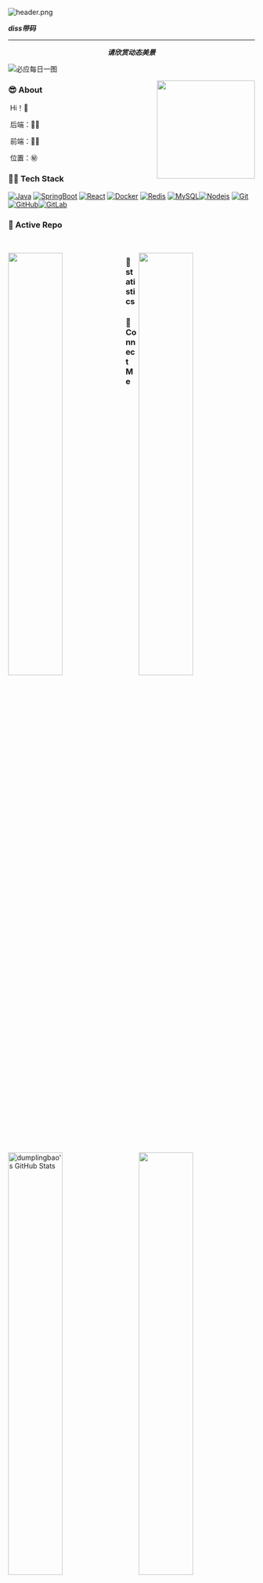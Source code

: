 ![header.png](https://ossbao.oss-cn-qingdao.aliyuncs.com/github/header.png)

<i><b>diss带码</b></i>

<hr>
<p align="center">
  <i><b>请欣赏动态美景</b></i>

![必应每日一图](https://api.lyiqk.cn/bing/)



<img align="right" width="200" height="200" src="https://ossbao.oss-cn-qingdao.aliyuncs.com/github/touxiang.jpg">

### :sunglasses: About

​	Hi！🙉

​	后端：🔆🉑

​	前端：💯🈲

​	位置：㊙


### 🤝🏻 Tech Stack

[![Java](https://img.shields.io/badge/Java-orange?style=flat&logo=java&logoColor=white&link=https://github.com/hritik5102)](https://github.com/hritik5102) [![SpringBoot](https://img.shields.io/badge/-Springboot-black?style=flat&logo=spring&link=https://github.com/hritik5102)](https://github.com/hritik5102) [![React](https://img.shields.io/badge/-React-black?style=flat&logo=react&link=https://github.com/hritik5102)](https://github.com/hritik5102) [![Docker](https://img.shields.io/badge/-Docker-black?style=flat&logo=docker&link=https://github.com/hritik5102)](https://github.com/hritik5102) [![Redis](https://img.shields.io/badge/-Redis-black?style=flat&logo=redis&link=https://github.com/hritik5102)](https://github.com/hritik5102) [![MySQL](https://img.shields.io/badge/-MySQL-black?style=flat&logo=mysql&link=https://github.com/hritik5102)](https://github.com/hritik5102)[![Nodejs](https://img.shields.io/badge/-Nodejs-black?style=flat&logo=Node.js&link=https://github.com/hritik5102)](https://github.com/hritik5102) 
[![Git](https://img.shields.io/badge/-Git-black?style=flat&logo=git&link=https://github.com/hritik5102)](https://github.com/hritik5102) [![GitHub](https://img.shields.io/badge/-GitHub-181717?style=flat&logo=github&link=https://github.com/hritik5102)](https://github.com/hritik5102)[![GitLab](https://img.shields.io/badge/-GitLab-FCA121?style=flat&logo=gitlab&link=https://github.com/hritik5102)](https://gitlab.com/hritik5102) 


### 👀 Active Repo
<br />
<p>
<img align="left" width="47%" src="https://github-readme-stats.vercel.app/api/pin/?username=dumplingbao&repo=davinci&theme=radical" />
<img align="right" width="47%" src="https://github-readme-stats.vercel.app/api/pin/?username=dumplingbao&repo=metabase&theme=radical" />
</p>

### 🙈 statistics
<p>
<img align="left" width="47%" src="https://github-readme-stats.vercel.app/api?username=dumplingbao&&show_icons=true&theme=radical&line_height=27&v=5&count_private=true" alt="dumplingbao's GitHub Stats" />
<img align="right" width="47%" src="https://github-readme-stats.vercel.app/api/top-langs/?username=dumplingbao&theme=radical&layout=compact&hide=glsl,python" />
</p>

### 🌱 Connect Me
![Github](https://img.shields.io/github/followers/dumplingbao?label=Github&style=social)[![简书](https://img.shields.io/badge/简书-diss带码-blue)](https://www.jianshu.com/u/9877ae06aeaa)[![Blog](https://img.shields.io/badge/Blog-diss带码-blue)](https://dumplingbao.github.io/)[![Mail](https://img.shields.io/badge/-bmm_java@163.com-gray?style=flat-square&logo=gmail&logoColor=red&link=)](mailto:bmm_java@163.com)

![foot.png](https://ossbao.oss-cn-qingdao.aliyuncs.com/github/foot.png)



